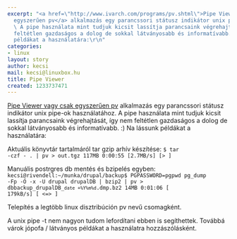 ```yaml
---
excerpt: "<a href=\"http://www.ivarch.com/programs/pv.shtml\">Pipe Viewer vagy csak
  egyszerűen pv</a> alkalmazás egy parancssori státusz indikátor unix pipe-ok használatához.
  \ A pipe használata mint tudjuk kicsit lassítja parancsaink végrehajtását, így nem
  feltétlen gazdaságos a dolog de sokkal látványosabb és informatívabb. :)\r\nNa lássunk
  példákat a használatára:\r\n"
categories:
- linux
layout: story
author: kecsi
mail: kecsi@linuxbox.hu
title: Pipe Viewer
created: 1233737471
---
```

<a href="http://www.ivarch.com/programs/pv.shtml">Pipe Viewer vagy csak egyszerűen pv</a> alkalmazás egy parancssori státusz indikátor unix pipe-ok használatához.  A pipe használata mint tudjuk kicsit lassítja parancsaink végrehajtását, így nem feltétlen gazdaságos a dolog de sokkal látványosabb és informatívabb. :)
Na lássunk példákat a használatára:
<!--break-->
Aktuális könyvtár tartalmáról tar gzip arhív készítése:
<code>$ tar -czf - . | pv > out.tgz
 117MB 0:00:55 [2.7MB/s] [>         ]</code>

Manuális postrgres db mentés és bzipelés egyben:
<code>kecsi@rivendell:~/munka/drupal/backup$ PGPASSWORD=pgpwd pg_dump -Fp -O -x -U drupal drupalDB | bzip2 | pv > dbbackup_drupalDB_`date +%Y%m%d`.dmp.bz2           14MB 0:01:06 [ 179kB/s] [                                                                                                         <=>                     ]</code>

Telepítés a legtöbb linux disztribúción pv nevű csomagként.

A unix pipe -t nem nagyon tudom lefordítani ebben is segíthettek.
Továbbá várok jópofa / látványos példákat a használatra hozzászólásként.
